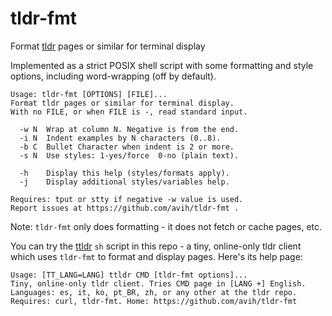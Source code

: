 # tldr-fmt
Format [tldr](https://tldr.sh/) pages or similar for terminal display

Implemented as a strict POSIX shell script with some formatting and style
options, including word-wrapping (off by default).

```
Usage: tldr-fmt [OPTIONS] [FILE]...
Format tldr pages or similar for terminal display.
With no FILE, or when FILE is -, read standard input.

  -w N  Wrap at column N. Negative is from the end.
  -i N  Indent examples by N characters (0..8).
  -b C  Bullet Character when indent is 2 or more.
  -s N  Use styles: 1-yes/force  0-no (plain text).

  -h    Display this help (styles/formats apply).
  -j    Display additional styles/variables help.

Requires: tput or stty if negative -w value is used.
Report issues at https://github.com/avih/tldr-fmt .
```

Note: `tldr-fmt` only does formatting - it does not fetch or cache pages, etc.

You can try the [ttldr](ttldr) `sh` script in this repo - a tiny, online-only
tldr client which uses `tldr-fmt` to format and display pages. Here's its help
page:

```
Usage: [TT_LANG=LANG] ttldr CMD [tldr-fmt options]...
Tiny, online-only tldr client. Tries CMD page in [LANG +] English.
Languages: es, it, ko, pt_BR, zh, or any other at the tldr repo.
Requires: curl, tldr-fmt. Home: https://github.com/avih/tldr-fmt
```
